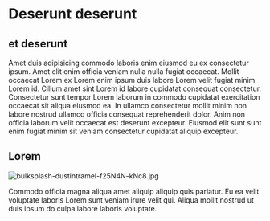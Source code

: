 # Deserunt deserunt

## et deserunt

Amet duis adipisicing commodo laboris enim eiusmod eu ex consectetur ipsum. Amet elit enim officia veniam nulla nulla fugiat occaecat. Mollit occaecat Lorem ex Lorem enim ipsum duis labore Lorem velit fugiat minim Lorem id. Cillum amet sint Lorem id labore cupidatat consequat consectetur. Consectetur sunt tempor Lorem laborum in commodo cupidatat exercitation occaecat sit aliqua eiusmod ea. In ullamco consectetur mollit minim non labore nostrud ullamco officia consequat reprehenderit dolor. Anim non officia laborum velit occaecat est deserunt excepteur. Eiusmod elit sunt sunt enim fugiat minim sit veniam consectetur cupidatat aliquip excepteur.

## Lorem

<img class="bordered" src="/_merged_assets/_static/images/bulksplash-dustintramel-f25N4N-kNc8.jpg" alt="bulksplash-dustintramel-f25N4N-kNc8.jpg" />

Commodo officia magna aliqua amet aliquip aliquip quis pariatur. Eu ea velit voluptate laboris Lorem sunt veniam irure velit qui. Aliqua mollit nostrud ut duis ipsum do culpa labore laboris voluptate.